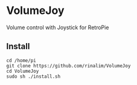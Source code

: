 # VolumeJoy
Volume control with Joystick for RetroPie

## Install
```
cd /home/pi
git clone https://github.com/rinalim/VolumeJoy
cd VolumeJoy
sudo sh ./install.sh
```

